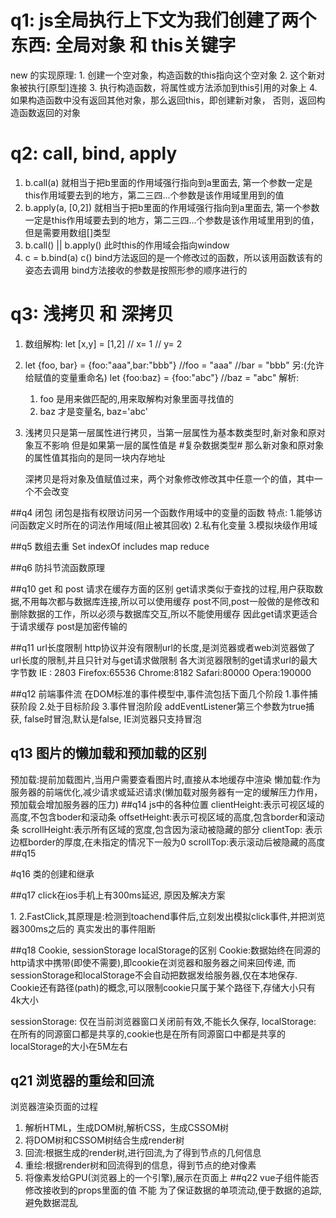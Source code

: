# q1: js全局执行上下文为我们创建了两个东西:  全局对象 和 this关键字
  new 的实现原理:
    1. 创建一个空对象，构造函数的this指向这个空对象
    2. 这个新对象被执行[原型]连接
    3. 执行构造函数，将属性或方法添加到this引用的对象上
    4. 如果构造函数中没有返回其他对象，那么返回this，即创建新对象，
       否则，返回构造函数返回的对象

# q2: call, bind, apply
  1. b.call(a) 就相当于把b里面的作用域强行指向到a里面去,
     第一个参数一定是this作用域要去到的地方，第二三四...个参数是该作用域里用到的值
  2. b.apply(a, [0,2]) 就相当于把b里面的作用域强行指向到a里面去,
     第一个参数一定是this作用域要去到的地方，第二三四...个参数是该作用域里用到的值，
     但是需要用数组[]类型
  3. b.call() || b.apply() 此时this的作用域会指向window
  4. c = b.bind(a)
     c() 
     bind方法返回的是一个修改过的函数，所以该用函数该有的姿态去调用
     bind方法接收的参数是按照形参的顺序进行的

# q3: 浅拷贝 和  深拷贝
1. 数组解构:
   let [x,y] = [1,2]
   // x= 1
   // y= 2
2. let {foo, bar} = {foo:"aaa",bar:"bbb"}
   //foo = "aaa"
   //bar = "bbb"
   另:(允许给赋值的变量重命名)
   let {foo:baz} = {foo:"abc"}
   //baz = "abc"
   解析:
   1. foo 是用来做匹配的,用来取解构对象里面寻找值的
   2. baz 才是变量名, baz='abc'
3. 浅拷贝只是第一层属性进行拷贝，当第一层属性为基本数类型时,新对象和原对象互不影响
   但是如果第一层的属性值是 #复杂数据类型# 那么新对象和原对象的属性值其指向的是同一块内存地址

   深拷贝是将对象及值赋值过来，两个对象修改修改其中任意一个的值，其中一个不会改变

##q4 闭包
   闭包是指有权限访问另一个函数作用域中的变量的函数
   特点:
   1.能够访问函数定义时所在的词法作用域(阻止被其回收)
   2.私有化变量
   3.模拟块级作用域

##q5 数组去重
      Set  indexOf includes map reduce

##q6  防抖节流函数原理

##q10  get 和 post 请求在缓存方面的区别
 get请求类似于查找的过程,用户获取数据,不用每次都与数据库连接,所以可以使用缓存
 post不同,post一般做的是修改和删除数据的工作，所以必须与数据库交互,所以不能使用缓存
 因此get请求更适合于请求缓存
 post是加密传输的

##q11  url长度限制
http协议并没有限制url的长度,是浏览器或者web浏览器做了url长度的限制,并且只针对与get请求做限制
各大浏览器限制的get请求url的最大字节数
  IE : 2803
  Firefox:65536
  Chrome:8182
  Safari:80000
  Opera:190000

##q12  前端事件流
   在DOM标准的事件模型中,事件流包括下面几个阶段
   1.事件捕获阶段
   2.处于目标阶段
   3.事件冒泡阶段
   addEventListener第三个参数为true捕获, false时冒泡,默认是false,
   IE浏览器只支持冒泡
## q13 图片的懒加载和预加载的区别
预加载:提前加载图片,当用户需要查看图片时,直接从本地缓存中渲染
懒加载:作为服务器的前端优化,减少请求或延迟请求(懒加载对服务器有一定的缓解压力作用，预加载会增加服务器的压力)
##q14 js中的各种位置
clientHeight:表示可视区域的高度,不包含boder和滚动条
offsetHeight:表示可视区域的高度,包含border和滚动条
scrollHeight:表示所有区域的宽度,包含因为滚动被隐藏的部分
clientTop: 表示边框border的厚度,在未指定的情况下一般为0
scrollTop:表示滚动后被隐藏的高度  
##q15


#q16 类的创建和继承

##q17 click在ios手机上有300ms延迟,  原因及解决方案
<!-- 将initial-scale 缩放 设为no-->
1.<meta name="viewport" content="width=device-width, initial-scale=no">
2.FastClick,其原理是:检测到toachend事件后,立刻发出模拟click事件,并把浏览器300ms之后的
真实发出的事件阻断

##q18  Cookie, sessionStorage  localStorage的区别
  Cookie:数据始终在同源的http请求中携带(即使不需要),即cookie在浏览器和服务器之间来回传递,
  而sessionStorage和localStorage不会自动把数据发给服务器,仅在本地保存.
  Cookie还有路径(path)的概念,可以限制cookie只属于某个路径下,存储大小只有4k大小
  
  sessionStorage: 仅在当前浏览器窗口关闭前有效,不能长久保存,
  localStorage:   在所有的同源窗口都是共享的,cookie也是在所有同源窗口中都是共享的
                  localStorage的大小在5M左右

## q21  浏览器的重绘和回流
   浏览器渲染页面的过程
   1. 解析HTML，生成DOM树,解析CSS，生成CSSOM树
   2. 将DOM树和CSSOM树结合生成render树
   3. 回流:根据生成的render树,进行回流,为了得到节点的几何信息
   4. 重绘:根据render树和回流得到的信息，得到节点的绝对像素
   5. 将像素发给GPU(浏览器上的一个引擎),展示在页面上
##q22  vue子组件能否修改接收到的props里面的值
   不能
   为了保证数据的单项流动,便于数据的追踪,避免数据混乱


